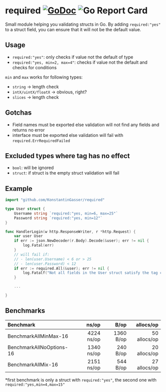 # required [![GoDoc](https://godoc.org/github.com/KonstantinGasser/required?status.png)](http://godoc.org/github.com/KonstantinGasser/required) ![Go Report Card](https://goreportcard.com/badge/github.com/KonstantinGasser/required)

Small module helping you validating structs in Go. By adding `required:"yes"` to a struct field, you can ensure that it will not be the default value.

## Usage

- `required:"yes"`: only checks if value not the default of type
- `required:"yes, min=2, max=4"`: checks if value not the default and checks for conditions

`min` and `max` works for following types:
- `string` -> length check
- `intX/uintX/floatX` -> obvious, right?
- `slices` -> length check

## Gotchas
- Field names must be exported else validation will not find any fields and returns no error
- interface must be exported else validation will fail with `required.ErrRequiredFailed`

## Excluded types where tag has no effect
- `bool`: will be ignored
- `struct`: if struct is the empty struct validation will fail

## Example
```go
import "github.com/KonstantinGasser/required"

type User struct {
    Username string `required:"yes, min=6, max=25"`
    Password string `required:"yes, min=12"`
}

func HandlerLogin(w http.ResponseWriter, r *http.Request) {
    var user User
    if err := json.NewDecoder(r.Body).Decode(&user); err != nil {
        log.Fatal(err)
    }
    // will fail if:
    // - len(user.Username) < 6 or > 25
    // - len(user.Password) < 12
    if err := required.All(&user); err != nil {
        log.Fatalf("Not all fields in the User struct satisfy the tag conditions: %v", err)
    }

    ...

}
```

## Benchmarks
| Benchmark                | ns/op        | B/op      | allocs/op      |
|:------------------------ | ------------:| ---------:| --------------:|
|BenchmarkAllMinMax-16      | 4224 ns/op	  | 1360 B/op |  50 allocs/op  |
|BenchmarkAllNoOptions-16   | 1340 ns/op	  | 240 B/op  | 20 allocs/op   |
|BenchmarkAllMix-16         | 2151 ns/op	  | 544 B/op  | 27 allocs/op   |

\*first benchmark is only a struct with `required:"yes"`, the second one with `required:"yes,min=4,max=15"`
